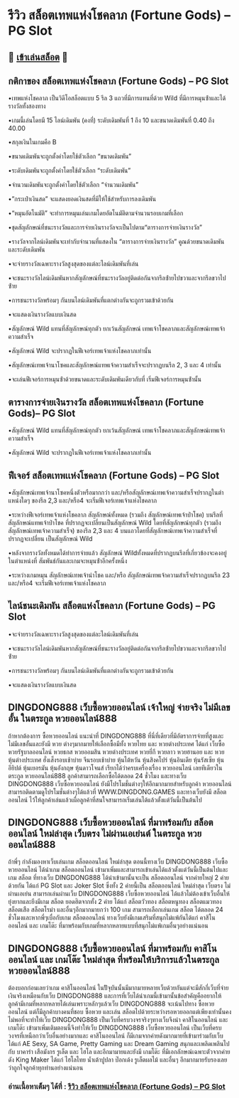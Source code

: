 # รีวิว สล็อตเทพแห่งโชคลาภ (Fortune Gods) – PG Slot

## 🎰 [เข้าเล่นสล็อต](https://bit.ly/3ryTLaH) 🎰

## กติกาของ สล็อตเทพแห่งโชคลาภ (Fortune Gods) – PG Slot

•เทพแห่งโชคลาภ เป็นวิดีโอสล็อตแบบ 5 รีล 3 แถวที่มีการแทนที่ด้วย Wild ที่มีการหมุนซ้ําและได้รางวัลทั้งสองทาง

•เกมนี้เล่นโดยมี 15 ไลน์เดิมพัน (คงที่) ระดับเดิมพันที่ 1 ถึง 10 และขนาดเดิมพันที่ 0.40 ถึง 40.00

•สกุลเงินในเกมคือ B

•ขนาดเดิมพันจะถูกตั้งค่าโดยใช้ตัวเลือก “ขนาดเดิมพัน”

•ระดับเดิมพันจะถูกตั้งค่าโดยใช้ตัวเลือก “ระดับเดิมพัน”

•จํานวนเดิมพันจะถูกตั้งค่าโดยใช้ตัวเลือก “จํานวนเดิมพัน”

•”กระเป๋าเงินสด” จะแสดงยอดเงินสดที่มีให้ใช้สําหรับการลงเดิมพัน

•“หมุนอัตโนมัติ” จะทําการหมุนเล่นเกมโดยอัตโนมัติตามจํานวนรอบเกมที่เลือก

•ชุดสัญลักษณ์ที่ชนะรางวัลและการจ่ายเงินรางวัลจะเป็นไปตาม“ตารางการจ่ายเงินรางวัล”

•รางวัลจากไลน์เดิมพันจะเท่ากับจํานวนที่แสดงใน “ตารางการจ่ายเงินรางวัล” คูณด้วยขนาดเดิมพันและระดับเดิมพัน

•จะจ่ายรางวัลเฉพาะรางวัลสูงสุดของแต่ละไลน์เดิมพันที่เล่น

•จะชนะรางวัลไลน์เดิมพันหากสัญลักษณ์ที่ชนะรางวัลอยู่ติดต่อกันจากรีลซ้ํายไปขวาและจากรีลขวาไปซ้ําย

•การชนะรางวัลพร้อมๆ กันบนไลน์เดิมพันที่แตกต่างกันจะถูกรวมเข้าด้วยกัน

•จะแสดงเงินรางวัลแบบเงินสด

•สัญลักษณ์ Wild แทนที่สัญลักษณ์ทุกตัว ยกเว้นสัญลักษณ์ เทพเจ้าโชคลาภและสัญลักษณ์เทพเจ้าความสําเร็จ

•สัญลักษณ์ Wild จะปรากฏในฟีเจอร์เทพเจ้าแห่งโชคลาภเท่านั้น

•สัญลักษณ์เทพเจ้านาโซคและสัญลักษณ์แทพเจ้าความสําเร็จจะปรากฏบนรีล 2, 3 และ 4 เท่านั้น

•จะเล่นฟีเจอร์การหมุนซ้ําด้วยขนาดและระดับเดิมพันเดียวกับที่ เริ่มฟีเจอร์การหมุนซ้ํานั้น

## ตารางการจ่ายเงินรางวัล สล็อตเทพแห่งโชคลาภ (Fortune Gods)– PG Slot

•สัญลักษณ์ Wild แทนที่สัญลักษณ์ทุกตัว ยกเว้นสัญลักษณ์ เทพเจ้าโชคลาภและสัญลักษณ์เทพเจ้าความสําเร็จ

•สัญลักษณ์ Wild จะปรากฏในฟีเจอร์เทพเจ้าแห่งโชคลาภเท่านั้น

## ฟีเจอร์ สล็อตเทพเเห่งโชคลาภ (Fortune Gods) – PG Slot

•สัญลักษณ์เทพเจ้านาโซคหนึ่งตัวหรือมากกว่า และ/หรือสัญลักษณ์เทพเจ้าความสําเร็จปรากฏในตําแหน่งใดๆ ของรีล 2,3 และ/หรือ4 จะเริ่มฟีเจอร์เทพเจ้าแห่งโชคลาภ

•ระหว่างฟีเจอร์เทพเจ้าแห่งโชคลาภ สัญลักษณ์ทั้งหมด (รวมถึง สัญลักษณ์เทพเจ้าป่าโชค) บนรีลที่สัญลักษณ์แทพเจ้าป่าโชค ที่ปรากฏจะเปลี่ยนเป็นสัญลักษณ์ Wild โดยที่สัญลักษณ์ทุกตัว (รวมถึงสัญลักษณ์เทพเจ้าความสําเร็จ) ของรีล 2,3 และ 4 บนแถวโดยที่สัญลักษณ์เทพเจ้าความสําเร็จที่ปรากฏจะเปลี่ยน เป็นสัญลักษณ์ Wild

•หลังจากรางวัลทั้งหมดได้ทําการจ่ายแล้ว สัญลักษณ์ Wildทั้งหมดที่ปรากฏบนรีลที่เกี่ยวข้องจะคงอยู่ในตําแหน่งที่ สัมพันธ์กันและเกมจะหมุนซ้ําอีกครั้งหนึ่ง

•ระหว่างเกมหมุน สัญลักษณ์เทพเจ้านําโชค และ/หรือ สัญลักษณ์เทพเจ้าความสําเร็จปรากฏบนรีล 23 และ/หรือ4 จะเริ่มฟีเจอร์เทพเจ้าแห่งโชคลาภ

## ไลน์ชนะเดิมพัน สล็อตแห่งโชคลาภ (Fortune Gods) – PG Slot

•จะจ่ายรางวัลเฉพาะรางวัลสูงสุดของแต่ละไลน์เดิมพันที่เล่น

•จะชนะรางวัลไลน์เดิมพันหากสัญลักษณ์ที่ชนะรางวัลอยู่ติดต่อกันจากรีลซ้ํายไปขวาและจากรีลขวาไปซ้ําย

•การชนะรางวัลพร้อมๆ กันบนไลน์เดิมพันที่แตกต่างกันจะถูกรวมเข้าด้วยกัน

•จะแสดงเงินรางวัลแบบเงินสด

## DINGDONG888 เว็บซื้อหวยออนไลน์ เจ้าใหญ่ จ่ายจริง ไม่มีเลขอั้น ในตระกูล หวยออนไลน์888
ถ้าหากต้องการ ซื้อหวยออนไลน์ แนะนำที่ DINGDONG888 ที่นี่ที่เดียวที่มีอัตราการจ่ายที่สูงและไม่มีเลขอั้นและยังมี หวย ต่างๆมากมายให้เลือกซื้อมีทั้ง หวยไทย และ หวยต่างประเทศ ได้แก่  เว็บซื้อหวยรัฐบาลออนไลน์ หวยธกส หวยออมสิน หวยต่างประเทศ หวยยี่กี หวยลาว หวยฮานอย และ หวยหุ้นต่างประเทศ ฮั่งเส็งรอบเช้าบ่าย จีนรอบเช้าบ่าย หุ้นไต้หวัน หุ้นสิงคโปร์ หุ้นอินเดีย หุ้นรัสเซีย หุ้นอียิปต์ หุ้นเยอรมัน หุ้นอังกฤษ หุ้นดาวโจนส์ เรียกได้ว่าครบเครื่องเรื่อง หวยออนไลน์ เลยทีเดียวในตระกูล หวยออนไลน์888 ลูกค้าสามารถเลือกซื้อได้ตลอด 24 ชั่วโมง และทางเว็บ DINGDONG888 เว็บซื้อหวยออนไลน์ ยังมีโปรโมชั่นต่างๆให้อีกมากมายสำหรับลูกค้า หวยออนไลน์ สามารถติดตามดูโปรโมชั่นต่างๆได้แล้วที่ WWW.DINGDONG.GAMES และทางเว็บยังมี สล็อตออนไลน์ ไว้ให้ลูกค้าเล่นแล้วเผื่อลูกค้าที่สนใจสามารถเริ่มเล่นได้แล้วตั้งแต่วันนี้เป็นต้นไป

## DINGDONG888 เว็บซื้อหวยออนไลน์ ที่มาพร้อมกับ สล็อตออนไลน์ ใหม่ล่าสุด เว็บตรง ไม่ผ่านเอเย่นต์ ในตระกูล หวยออนไลน์888
ถ้าพี่ๆ กำลังมองหาเว็บเล่นเกม สล็อตออนไลน์ ใหม่ล่าสุด ตอนนี้ทางเว็บ DINGDONG888 เว็บซื้อหวยออนไลน์ ได้นำเกม สล็อตออนไลน์ เข้ามาเพิ่มและสามารถเข้าเล่นได้แล้วตั้งแต่วันนี้เป็นต้นไปและเกม สล็อต ที่ทางเว็บ DINGDONG888 ได้นำเข้ามานั้นจะเป็น สล็อตออนไลน์ จากค่ายใหญ่ 2 ค่ายด้วยกัน ได้แก่ PG Slot และ Joker Slot ซึ่งทั้ง 2 ค่ายนี้เป็น สล็อตออนไลน์ ใหม่ล่าสุด เว็บตรง ไม่ผ่านเอเย่น สามารถเล่นผ่านเว็บ DINGDONG888 เว็บซื้อหวยออนไลน์ ได้แล้วไม่ต้องเข้าเว็บอื่นให้ยุ่งยากและยีงมีเกม สล็อต ยอดฮิตจากทั้ง 2 ค่าย ได้แก่ สล็อตวัวทอง สล็อตหนูทอง สล็อตแมวทอง สล็อตเสือ สล็อตโรม่า และอื่นๆอีกมากมายกว่า 100 เกม สามารถเลือกเล่นเกม สล็อต ได้ตลอด 24 ชั่วโมงและหากพี่ๆเบื่อกับเกม สล็อตออนไลน์ ทางเว็บยังมีเกมเสริมที่สนุกไม่แพ้กันได้แก่ คาสิโนออนไลน์ และ เกมโต๊ะ ที่มาพร้อมกับเกมที่หลากหลายแบบที่สนุกไม่แพ้เกมอื่นๆอย่างแน่นอน

## DINGDONG888 เว็บซื้อหวยออนไลน์ ที่มาพร้อมกับ คาสิโนออนไลน์ และ เกมโต๊ะ ใหม่ล่าสุด ที่พร้อมให้บริการแล้วในตระกูล หวยออนไลน์888
ต้องบอกก่อนเลยว่าเกม คาสิโนออนไลน์ ในปััจุบันนั้นมีมากมายหลายเว็บด้วยกันแต่จะมีสักกี่เว็บที่จ่ายเงินจริงเหมือนกับเว็บ DINGDONG888 และการที่เว็บได้นำเกมนี้เข้ามานั้นข้อสำคัญคืออยากให้ลูกค้ามีเกมที่หลากหลายได้เล่นเพราะหลักๆแล้วเว็บ DINGDONG888 จะเน้นไปทาง ซื้อหวยออนไลน์ แต่ก็มีลูกค้าบางคนที่ชอบ ซื้อหวย และเล่น สล็อตไปด้วยระหว่างรอหวยออกแต่เพียงเท่านั้นคงไม่พอที่จะทำให้เว็บ DINGDONG888 เป็นเว็บที่ครบวงจรจริงๆทางเว็บจึงนำ คาสิโนออนไลน์ และ เกมโต๊ะ เข้ามาเพิ่มเติมตอนนี้จึงทำให้เว็บ DINGDONG888 เว็บซื้อหวยออนไลน์ เป็นเว็บที่ครบวงจรที่เหนือกว่าเว็บอื่นอย่างมากและ คาสิโนออนไลน์ ก็มีเกมจากค่ายดังมากมายที่เข้ามาร่วมกับเว็บ ได้แก่ AE Sexy, SA Game, Pretty Gaming และ Dream Gaming สนุกและเพลิดเพลินไปกับ บาคาร่า เสือมังกร รูเล็ต และ ไฮโล และอีกมามายและยังมี เกมโต๊ะ ที่มีเอกลักษณ์เฉพาะตัวจากค่ายดัง  King Maker ได้แก่ ไฮโลไทย น้ำเต้าปูปลา ป๊อกเด้ง รูเล็ตผลไม้ และอื่นๆ อีกมากมายรับรองเลยว่าถูกใจลูกค้าทุกท่านอย่างแน่นอน

### อ่านเนื้อหาเต็มๆ ได้ที่ : [รีวิว สล็อตเทพแห่งโชคลาภ (Fortune Gods) – PG Slot](https://dingdong888.co/pg-slot/fortune-gods/)
